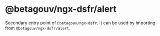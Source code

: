# @betagouv/ngx-dsfr/alert

Secondary entry point of `@betagouv/ngx-dsfr`. It can be used by importing from `@betagouv/ngx-dsfr/alert`.
